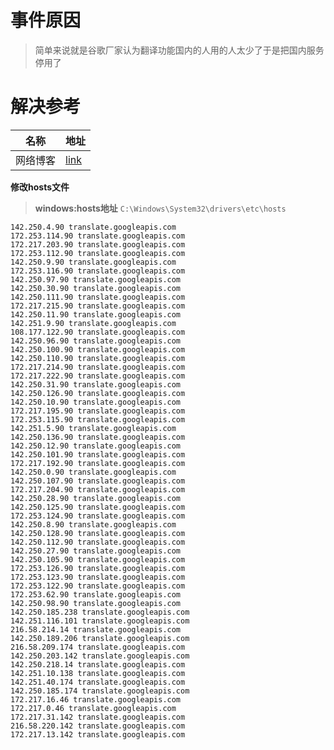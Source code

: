 #  事件原因

> 简单来说就是谷歌厂家认为翻译功能国内的人用的人太少了于是把国内服务停用了

#   解决参考

| 名称     | 地址                                                         |
| -------- | ------------------------------------------------------------ |
| 网络博客 | [link](https://github.com/hcfyapp/crx-selection-translate/discussions/1526#discussioncomment-3956157) |



**修改hosts文件**

> **windows:hosts地址**   `C:\Windows\System32\drivers\etc\hosts`

```shell
142.250.4.90 translate.googleapis.com
172.253.114.90 translate.googleapis.com
172.217.203.90 translate.googleapis.com
172.253.112.90 translate.googleapis.com
142.250.9.90 translate.googleapis.com
172.253.116.90 translate.googleapis.com
142.250.97.90 translate.googleapis.com
142.250.30.90 translate.googleapis.com
142.250.111.90 translate.googleapis.com
172.217.215.90 translate.googleapis.com
142.250.11.90 translate.googleapis.com
142.251.9.90 translate.googleapis.com
108.177.122.90 translate.googleapis.com
142.250.96.90 translate.googleapis.com
142.250.100.90 translate.googleapis.com
142.250.110.90 translate.googleapis.com
172.217.214.90 translate.googleapis.com
172.217.222.90 translate.googleapis.com
142.250.31.90 translate.googleapis.com
142.250.126.90 translate.googleapis.com
142.250.10.90 translate.googleapis.com
172.217.195.90 translate.googleapis.com
172.253.115.90 translate.googleapis.com
142.251.5.90 translate.googleapis.com
142.250.136.90 translate.googleapis.com
142.250.12.90 translate.googleapis.com
142.250.101.90 translate.googleapis.com
172.217.192.90 translate.googleapis.com
142.250.0.90 translate.googleapis.com
142.250.107.90 translate.googleapis.com
172.217.204.90 translate.googleapis.com
142.250.28.90 translate.googleapis.com
142.250.125.90 translate.googleapis.com
172.253.124.90 translate.googleapis.com
142.250.8.90 translate.googleapis.com
142.250.128.90 translate.googleapis.com
142.250.112.90 translate.googleapis.com
142.250.27.90 translate.googleapis.com
142.250.105.90 translate.googleapis.com
172.253.126.90 translate.googleapis.com
172.253.123.90 translate.googleapis.com
172.253.122.90 translate.googleapis.com
172.253.62.90 translate.googleapis.com
142.250.98.90 translate.googleapis.com
142.250.185.238 translate.googleapis.com
142.251.116.101 translate.googleapis.com
216.58.214.14 translate.googleapis.com
142.250.189.206 translate.googleapis.com
216.58.209.174 translate.googleapis.com
142.250.203.142 translate.googleapis.com
142.250.218.14 translate.googleapis.com
142.251.10.138 translate.googleapis.com
142.251.40.174 translate.googleapis.com
142.250.185.174 translate.googleapis.com
172.217.16.46 translate.googleapis.com
172.217.0.46 translate.googleapis.com
172.217.31.142 translate.googleapis.com
216.58.220.142 translate.googleapis.com
172.217.13.142 translate.googleapis.com
```

